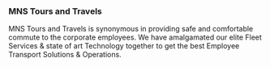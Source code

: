 ### MNS Tours and Travels
MNS Tours and Travels is synonymous in providing safe and comfortable commute to the corporate employees. We have amalgamated our elite Fleet Services & state of art Technology together to get the best Employee Transport Solutions & Operations.
